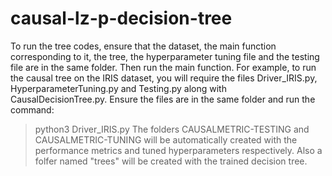 # causal-lz-p-decision-tree
To run the tree codes, ensure that the dataset, the main function corresponding to it, the tree, the hyperparameter tuning file and the testing file are in the same folder. Then run the main function. 
For example, to run the causal tree on the IRIS dataset, you will require the files Driver_IRIS.py, HyperparameterTuning.py and Testing.py along with CausalDecisionTree.py. Ensure the files are in the same folder and run the command: 
>python3 Driver_IRIS.py
The folders CAUSALMETRIC-TESTING and CAUSALMETRIC-TUNING will be automatically created with the performance metrics and tuned hyperparameters respectively. Also a folfer named "trees" will be created with the trained decision tree.
